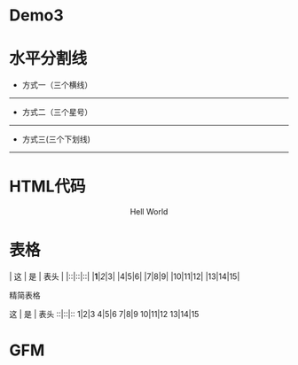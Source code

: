 # Demo3

# 水平分割线
	
- 方式一（三个横线）

---

- 方式二（三个星号）

***

- 方式三(三个下划线)

___
	
# HTML代码

<p align = "center">Hell World</p>

# 表格

| 这  | 是  | 表头 |
|::|::|::|
|**1**|*2*|3|
|4|5|6|
|7|8|9|
|10|11|12|
|13|14|15|

精简表格

 这  | 是  | 表头 
::|::|::
1|2|3
4|5|6
7|8|9
10|11|12
13|14|15

# GFM